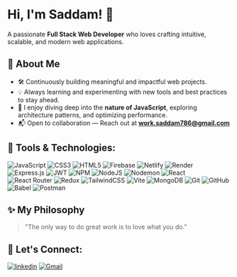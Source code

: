 # Hi, I'm Saddam! 👋

A passionate **Full Stack Web Developer** who loves crafting intuitive, scalable, and modern web applications.

## 🚀 About Me
* 🛠️ Continuously building meaningful and impactful web projects.
* 💡 Always learning and experimenting with new tools and best practices to stay ahead.
* 💬 I enjoy diving deep into the **nature of JavaScript**, exploring architecture patterns, and optimizing performance.
* 📬 Open to collaboration — Reach out at **work.saddam786@gmail.com** 

## 🧰 Tools & Technologies:

![JavaScript](https://img.shields.io/badge/javascript-%23323330.svg?style=flat&logo=javascript&logoColor=%23F7DF1E) 
![CSS3](https://img.shields.io/badge/css3-%231572B6.svg?style=flat&logo=css3&logoColor=white) 
![HTML5](https://img.shields.io/badge/html5-%23E34F26.svg?style=flat&logo=html5&logoColor=white) 
![Firebase](https://img.shields.io/badge/firebase-%23039BE5.svg?style=flat&logo=firebase) 
![Netlify](https://img.shields.io/badge/netlify-%23000000.svg?style=flat&logo=netlify&logoColor=#00C7B7) 
![Render](https://img.shields.io/badge/Render-46E3B7.svg?style=flat&logo=render&logoColor=white) 
![Express.js](https://img.shields.io/badge/express.js-%23404d59.svg?style=flat&logo=express&logoColor=%2361DAFB) 
![JWT](https://img.shields.io/badge/JWT-black?style=flat&logo=JSON%20web%20tokens) 
![NPM](https://img.shields.io/badge/NPM-%23CB3837.svg?style=flat&logo=npm&logoColor=white) 
![NodeJS](https://img.shields.io/badge/node.js-6DA55F?style=flat&logo=node.js&logoColor=white) 
![Nodemon](https://img.shields.io/badge/NODEMON-%23323330.svg?style=flat&logo=nodemon&logoColor=%BBDEAD) 
![React](https://img.shields.io/badge/react-%2320232a.svg?style=flat&logo=react&logoColor=%2361DAFB) 
![React Router](https://img.shields.io/badge/React_Router-CA4245?style=flat&logo=react-router&logoColor=white) 
![Redux](https://img.shields.io/badge/redux-%23593d88.svg?style=flat&logo=redux&logoColor=white) 
![TailwindCSS](https://img.shields.io/badge/tailwindcss-%2338B2AC.svg?style=flat&logo=tailwind-css&logoColor=white) 
![Vite](https://img.shields.io/badge/vite-%23646CFF.svg?style=flat&logo=vite&logoColor=white) 
![MongoDB](https://img.shields.io/badge/MongoDB-%234ea94b.svg?style=flat&logo=mongodb&logoColor=white) 
![Git](https://img.shields.io/badge/git-%23F05033.svg?style=flat&logo=git&logoColor=white) 
![GitHub](https://img.shields.io/badge/github-%23121011.svg?style=flat&logo=github&logoColor=white) 
![Babel](https://img.shields.io/badge/Babel-F9DC3e?style=flat&logo=babel&logoColor=black) 
![Postman](https://img.shields.io/badge/Postman-FF6C37?style=flat&logo=postman&logoColor=white)

## ✨ My Philosophy

> "The only way to do great work is to love what you do."

## 🔗 Let's Connect:

[![linkedin](https://img.shields.io/badge/LinkedIn-0077B5?style=for-the-badge&logo=linkedin&logoColor=white)](https://www.linkedin.com/in/saddam-hussein786/)
[![Gmail](https://img.shields.io/badge/Gmail-D14836?style=for-the-badge&logo=gmail&logoColor=white)](mailto:work.saddam786@gmail.com)
